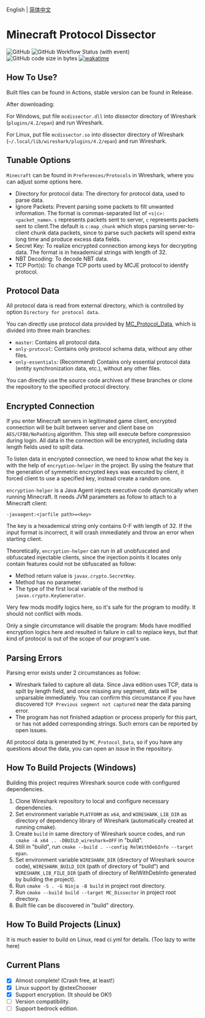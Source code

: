 English | [简体中文](./README-zh_CN.MD)

# Minecraft Protocol Dissector

![GitHub](https://img.shields.io/github/license/Nickid2018/MC_Dissector)
![GitHub Workflow Status (with event)](https://img.shields.io/github/actions/workflow/status/Nickid2018/MC_Dissector/ci.yml)
![GitHub code size in bytes](https://img.shields.io/github/languages/code-size/Nickid2018/MC_Dissector)
[![wakatime](https://wakatime.com/badge/user/74cf9ef2-54ee-470f-a4ae-03e46a1e3c77/project/07a6974f-bdb4-40ce-98f1-f16c123aa610.svg)](https://wakatime.com/badge/user/74cf9ef2-54ee-470f-a4ae-03e46a1e3c77/project/07a6974f-bdb4-40ce-98f1-f16c123aa610)

## How To Use?

Built files can be found in Actions, stable version can be found in Release.

After downloading:

For Windows, put file `mcdissector.dll` into dissector directory of Wireshark (`plugins/4.2/epan`) and run Wireshark.

For Linux, put file `mcdissector.so` into dissector directory of Wireshark (`~/.local/lib/wireshark/plugins/4.2/epan`) and run Wireshark.

## Tunable Options

`Minecraft` can be found in `Preferences/Protocols` in Wireshark, where you can adjust some options here.

* Directory for protocol data: The directory for protocol data, used to parse data.
* Ignore Packets: Prevent parsing some packets to filt unwanted information. The format is commas-separated list of `<s|c>:<packet_name>`. `s` represents packets sent to server, `c` represents packets sent to client.The default is `c:map_chunk` which stops parsing server-to-client chunk data packets, since to parse such packets will spend extra long time and produce excess data fields.
* Secret Key: To realize encrypted connection among keys for decrypting data. The format is in hexademical strings with length of 32.
* NBT Decoding: To decode NBT data.
* TCP Port(s): To change TCP ports used by MCJE protocol to identify protocol.

## Protocol Data

All protocol data is read from external directory, which is controlled by option `Directory for protocol data`.

You can directly use protocol data provided by [MC_Protocol_Data](https://github.com/Nickid2018/MC_Protocol_Data), which is divided into three main branches:
* `master`: Contains all protocol data.
* `only-protocol`: Contains only protocol schema data, without any other files.
* `only-essentials`: (Recommend) Contains only essential protocol data (entity synchronization data, etc.), without any other files.

You can directly use the source code archives of these branches or clone the repository to the specified protocol directory.

## Encrypted Connection

If you enter Minecraft servers in legitimated game client, encrypted connection will be built between server and client base on `AES/CFB8/NoPadding` algorithm.
This step will execute before compression during login. All data in the connection will be encrypted, including data length fields used to spilt data.

To listen data in encrypted connection, we need to know what the key is with the help of `encryption-helper` in the project.
By using the feature that the generation of symmetric encrypted keys was executed by client, it forced client to use a specified key, instead create a random one.

`encryption-helper` is a Java Agent injects executive code dynamically when running Minecraft. It needs JVM parameters as follow to attach to a Minecraft client:

```shell
-javaagent:<jarfile path>=<key>
```

The key is a hexademical string only contains 0-F with length of 32. If the input format is incorrect, it will crash immediately and throw an error when starting client.

Theoretically, `encryption-helper` can run in all unobfuscated and obfuscated injectable clients, since the injection points it locates only contain features could not be obfuscated as follow:

* Method return value is `javax.crypto.SecretKey`.
* Method has no parameter.
* The type of the first local variable of the method is `javax.crypto.KeyGenerator`.

Very few mods modify logics here, so it's safe for the program to modify. It should not conflict with mods.

Only a single circumstance will disable the program: Mods have modified encryption logics here and resulted in failure in call to replace keys, but that kind of protocol is out of the scope of our program's use.

## Parsing Errors

Parsing error exists under 2 circumstances as follow:

* Wireshark failed to capture all data. Since Java edition uses TCP, data is spilt by length field, and once missing any segment, data will be unparsable immediately. You can confirm this circumstance if you have discovered `TCP Previous segment not captured` near the data parsing error.
* The program has not finished adaption or process properly for this part, or has not added corresponding strings. Such errors can be reported by open issues.

All protocol data is generated by `MC_Protocol_Data`, so if you have any questions about the data, you can open an issue in the repository.

## How To Build Projects (Windows)

Building this project requires Wireshark source code with configured dependencies.

1. Clone Wireshark repository to local and configure necessary dependencies.
2. Set environment variable `PLATFORM` as `x64`, and `WIRESHARK_LIB_DIR` as directory of dependency library of Wireshark (automatically created at running cmake).
3. Create `build` in same directory of Wireshark source codes, and run `cmake -A x64 .. -DBUILD_wireshark=OFF` in "build".
4. Still in "build", run `cmake --build . --config RelWithDebInfo --target epan`.
5. Set environment variable `WIRESHARK_DIR` (directory of Wireshark source code), `WIRESHARK_BUILD_DIR` (path of directory of "build") and `WIRESHARK_LIB_FILE_DIR` (path of directory of RelWithDebInfo generated by building the project).
6. Run `cmake -S . -G Ninja -B build` in project root directory.
7. Run `cmake --build build --target MC_Dissector` in project root directory.
8. Built file can be discovered in "build" directory.

## How To Build Projects (Linux)

It is much easier to build on Linux, read ci.yml for details. (Too lazy to write here)

## Current Plans

- [x] Almost complete! (Crash free, at least!）
- [x] Linux support by @xtexChooser
- [x] Support encryption. (It should be OK!)
- [ ] Version compatibility.
- [ ] Support bedrock edition.
